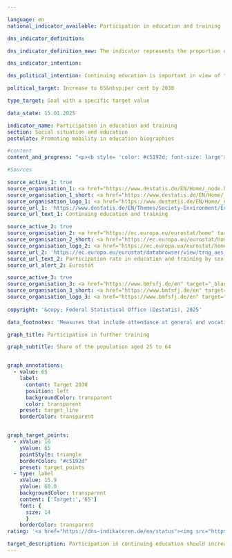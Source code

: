 ```yaml
---

language: en        
national_indicator_available: Participation in education and training        

dns_indicator_definition:         

dns_indicator_definition_new: The indicator represents the proportion of the population aged 25&nbsp;to 64&nbsp;(in per cent) who have participated in formal or non-formal education or training in the 12&nbsp;months prior to the survey. Formal education and training is defined as education provided through the system of schools, colleges, universities and other formal educational institutions. Non-formal education and training includes all organised and sustained learning activities that are not part of formal education.        

dns_indicator_intention:         

dns_political_intention: Continuing education is important in view of the changes in the economy, the labour market and society. With its National Continuing Education Strategy, the German government has already set itself the goal of attracting more employees and companies to continuing education and training in 2022.        

political_target: Increase to 65&nbsp;per cent by 2030        

type_target: Goal with a specific target value        

data_state: 15.01.2025        

indicator_name: Participation in education and training        
section: Social situation and education        
postulate: Promoting mobility in education biographies        

#content         
content_and_progress: "<p><b style= 'color: #c5192d; font-size: large'>4.3.a Participation in education and training</b><br><br>The indicator measures the proportion of the population aged 25&nbsp;to 64&nbsp;who participated in formal or non-formal education or training activities in the twelve months prior to the survey. Formal education includes educational activities in schools, colleges and universities that follow a defined curriculum, lead to a qualification recognised in the national qualification framework such as the Abitur, Bachelor's or Master's degree, and last at least six months. Non-formal education refers to organised learning activities outside the formal education system, such as vocational training, workshops or online courses, which impart specific skills or knowledge but do not lead to a formal qualification.<br><br>The data for the indicator is sourced from the Adult Education Survey (AES), a Europe-wide coordinated survey that captures the continuing education behaviour of the adult population. It records the extent to which adults participate in formal or non-formal learning activities, the types of education or training they pursue, and their reasons for participating or not participating in further education. The survey is mandatory for all <abbr title='European Union' tabindex='0'>EU</abbr> member states and is conducted every six years. In the intervening years, national surveys are conducted in Germany, which from 2025&nbsp;onwards will take place every three years (previously every two years).<br><br>Since the first survey in 2007, the share of 25- to 64-year-olds participating in further education has steadily increased from 45% to 62% in 2020. Since 2016, the participation rates of men and women in this age group have been nearly identical. The most recent survey in 2022&nbsp;recorded a slight decline to 60%, which may be linked to the <abbr title='Coronavirus SARS-CoV-2' tabindex='0'>COVID-19</abbr>&nbsp;pandemic and associated restrictions, such as the absence of in-person courses. A similar decline was also observed in other surveys related to continuing education. Compared to the <abbr title='European Union' tabindex='0'>EU</abbr> average of 46.6%, Germany remains well above the European benchmark.<br><br>Non-formal education or training accounted for the vast majority of the indicator value. In 2022, 57.8% of respondents reported participating in such activities, while only 7.4% were engaged in formal education. The total exceeds the overall indicator value because 5.2% of respondents participated in both formal education and non-formal learning activities.<br><br>Among the non-formal education and training courses undertaken, the subject area “Business, Administration and Law” was the most represented at 25.4%, followed by “Services” (18.9%), “Health and Welfare” (14.3%), and “Information and Communication Technologies” (14.0%).<br><br>An analysis of the results by age group reveals that participation in further education significantly declines with age. While 70.5% of those aged 25&nbsp;to 34&nbsp;participated in education or training, the figures dropped to 61.8% for those aged 35&nbsp;to 44, 60.1% for those aged 45&nbsp;to 54, and 51.5% for those aged 55&nbsp;to 64.<br><br>The indicator makes no distinction regarding the nature of the education or training undertaken. For example, Master's degree programmes are counted in the same way as one-off short workshops attended purely out of personal interest. As a result, the indicator provides a good overall picture of the quantitative scope of participation in education and training but does not allow conclusions to be drawn about the duration or quality of the activities undertaken.<br><br>Despite the recent decline, the average trend over the past years has been positive, suggesting that the politically set target of 65% participation in education and training may be achievable by 2027, provided the recent average trend continues.</p>"                

#Sources        

source_active_1: true
source_organisation_1: <a href="https://www.destatis.de/EN/Home/_node.html" target="_blank">Federal Statistical Office</a>
source_organisation_1_short: <a href="https://www.destatis.de/EN/Home/_node.html" target="_blank">Federal Statistical Office</a>
source_organisation_logo_1: <a href="https://www.destatis.de/EN/Home/_node.html" target="_blank"><img src="https://dns-indikatoren.de/public/OrgImgEn/destatis.png" alt="Federal Statistical Office" title=" Click here to visit the homepage of the organizationFederal Statistical Office" style="height:60px; width:148px; border:transparent"/></a>
source_url_1: 'https://www.destatis.de/EN/Themes/Society-Environment/Education-Research-Culture/Continuing-Education/_node.html'
source_url_text_1: Continuing education and training

source_active_2: true
source_organisation_2: <a href="https://ec.europa.eu/eurostat/home" target="_blank" onclick="return confirm_alert('Eurostat', 'En')">Statistical office of the European Union</a>
source_organisation_2_short: <a href="https://ec.europa.eu/eurostat/home" target="_blank" onclick="return confirm_alert('Eurostat', 'En')">Statistical office of the European Union</a>
source_organisation_logo_2: <a href="https://ec.europa.eu/eurostat/home" target="_blank" onclick="return confirm_alert('Eurostat', 'En')"><img src="https://dns-indikatoren.de/public/OrgImgEn/eurostat.png" alt="Statistical office of the European Union" title=" Click here to visit the homepage of the organizationStatistical office of the European Union" style="height:60px; width:148px; border:transparent"/></a>
source_url_2: 'https://ec.europa.eu/eurostat/databrowser/view/trng_aes_100/default/table?category=educ.educ_part.trng.trng_aes_12m.trng_aes_12m0'
source_url_text_2: Participation rate in education and training by sex - <abbr title="European Statistical Office" tabindex="0">Eurostat</abbr> table [trng_aes_100]
source_url_alert_2: Eurostat

source_active_3: true
source_organisation_3: <a href="https://www.bmfsfj.de/en" target="_blank" onclick="return confirm_alert('the Federal Ministry of Education, Family Affairs, Senior Citizens, Women and Youth', 'En')">Federal Ministry of Education, Family Affairs, Senior Citizens, Women and Youth</a>
source_organisation_3_short: <a href="https://www.bmfsfj.de/en" target="_blank" onclick="return confirm_alert('the Federal Ministry of Education, Family Affairs, Senior Citizens, Women and Youth', 'En')">Federal Ministry of Education, Family Affairs, Senior Citizens, Women and Youth</a>
source_organisation_logo_3: <a href="https://www.bmfsfj.de/en" target="_blank" onclick="return confirm_alert('the Federal Ministry of Education, Family Affairs, Senior Citizens, Women and Youth', 'En')"><img src="https://dns-indikatoren.de/public/OrgImgEn/bmbfsfj.png" alt="Federal Ministry of Education, Family Affairs, Senior Citizens, Women and Youth" title=" Click here to visit the homepage of the organizationFederal Ministry of Education, Family Affairs, Senior Citizens, Women and Youth" style="height:60px; width:148px; border:transparent"/></a>
        
copyright: '&copy; Federal Statistical Office (Destatis), 2025'        

data_footnotes: 'Measures that include attendance at general and vocational schools and universities as well as participation in general or vocational training courses in the form of courses, seminars, conferences or private tuition.<br>• The 2007, 2011, 2016&nbsp;and 2022&nbsp;data are based on the results of the AES.<br>• AES: Adult Education Survey.<br>• The 2010, 2012, 2014, 2018&nbsp;and 2020&nbsp;data are based on a special evaluation and are not publicly available.'        

graph_title: Participation in further training        

graph_subtitle: Share of the population aged 25 to 64        


graph_annotations:
  - value: 65
    label:
      content: Target 2030
      position: left
      backgroundColor: transparent
      color: transparent
    preset: target_line
    borderColor: transparent        


graph_target_points:
  - xValue: 16
    yValue: 65
    pointStyle: triangle
    borderColor: "#c5192d"
    preset: target_points
  - type: label
    xValue: 15.9
    yValue: 60.0
    backgroundColor: transparent
    content: ['Target:','65']
    font: {
      size: 14
      }
    borderColor: transparent                        
rating: '<a href="https://dns-indikatoren.de/en/status"><img src="https://sdg-indikatoren.de/public/Wettersymbole/Sonne.png" title="If the trend from 2022 had continued, the target value would have been reached or missed by less than 5% of the difference between the target value and the value at that time." alt="Weathersymbol: Sun"/></a>'        

target_description: Participation in continuing education should increase to at least 65&nbsp;per cent by 2030.<br><br>Based on the target formulation, the average development of the last six years (despite a slight deterioration in 2022) shows an increase that, if maintained, would mean that the politically defined target would already be achieved in 2027. Indicator 4.3.a is rated "Sun" for the year 2022.        
---
```


